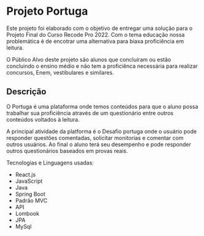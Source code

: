# Projeto Portuga

Este projeto foi elaborado com o objetivo de entregar uma solução para o Projeto Final do Curso Recode Pro 2022. Com o tema educação nossa problemática é de encotrar uma alternativa para biaxa proficiência em leitura. 

O Público Alvo deste projeto são alunos que concluíram ou estão concluindo o ensino médio e não tem a proficiênca necessária para realizar concursos, Enem, vestibulares e similares. 
## Descrição

O Portuga é uma plataforma onde temos conteúdos para que o aluno possa trabalhar sua proficiência através de um questionário entre outros conteúdos voltados à leitura. 

A principal atividade da platforma é o Desafio portuga onde o usuário pode responder questões comentadas, solicitar monitorias e comentar com outros usuários. Ao final o aluno terá seu desempenho e pode responder outros questionários baseados em provas reais.


Tecnologias e Linguagens usadas:

- React.js
- JavaScript
- Java
- Spring Boot
- Padrão MVC
-  API
- Lombook
- JPA
- MySql


